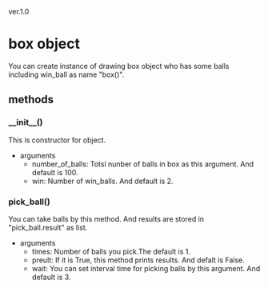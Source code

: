 ver.1.0
# box object
You can create instance of drawing box object who has some balls including win\_ball as name "box\(\)".
## methods
### \_\_init\_\_\(\)
This is constructor for object.
- arguments
	- number\_of\_balls: Totsl nunber of balls in box as this argument. And default is 100. 
	- win: Number of win\_balls. And default is 2.

### pick\_ball\(\)
You can take balls by this method. And results are stored in "pick\_ball.result" as list.
- arguments
	- times: Number of balls you pick.The default is 1.
	- preult: If it is True, this method prints results. And defalt is False.
	- wait: You can set interval time for picking balls by this argument. And default is 3.
